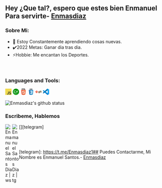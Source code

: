 ## Hey ¿Que tal?, espero que estes bien Enmanuel Para servirte- [Enmasdiaz](https://www.github.com/Enmasdiaz1)	



### Sobre Mi:	

- 🚧 Estoy Constantemente aprendiendo cosas nuevas.
- ✔️2022 Metas: Ganar dia tras dia.
- ⚡Hobbie: Me encantan los Deportes.	
<br /><br />	

### Languages and Tools:
<code><img height="20" src="https://raw.githubusercontent.com/github/explore/80688e429a7d4ef2fca1e82350fe8e3517d3494d/topics/javascript/javascript.png"></code>
<code><img height="20" src="https://raw.githubusercontent.com/github/explore/80688e429a7d4ef2fca1e82350fe8e3517d3494d/topics/csharp/csharp.png"></code>
<code><img height="20" src="https://raw.githubusercontent.com/github/explore/80688e429a7d4ef2fca1e82350fe8e3517d3494d/topics/html/html.png"></code>
<code><img height="20" src="https://raw.githubusercontent.com/github/explore/80688e429a7d4ef2fca1e82350fe8e3517d3494d/topics/css/css.png"></code>
<code><img height="20" src="https://raw.githubusercontent.com/github/explore/80688e429a7d4ef2fca1e82350fe8e3517d3494d/topics/git/git.png"></code>
<code><img height="20" src="https://raw.githubusercontent.com/github/explore/80688e429a7d4ef2fca1e82350fe8e3517d3494d/topics/visual-studio-code/visual-studio-code.png"></code>

<img alt="Enmasdiaz's github status" src="https://github-readme-stats.vercel.app/api/top-langs/?username=enmasdiaz1&layout=compact&theme=dark" />	
<br />	

### Escribeme, Hablemos
[<img align="left" alt="Enmanuel Santos Diaz | ws" width="22px" src="https://cdn.jsdelivr.net/npm/simple-icons@v3/icons/whatsapp.svg" />][whatsapp]	

[<img align="left" alt="Enmanuel Santos Diaz | tg" width="22px" src="https://cdn.jsdelivr.net/npm/simple-icons@v3/icons/telegram.svg" />][telegram]	

<br />	
<br />	


[whatsapp]: https://api.whatsapp.com/send/?phone=18298668227&text=i+got+u+from+github&app_absent=0

[telegram]: https://t.me/Enmasdiaz1## Puedes Contactarme, Mi Nombre es Enmanuel Santos.- [Enmasdiaz](https://www.github.com/Enmasdiaz1)

